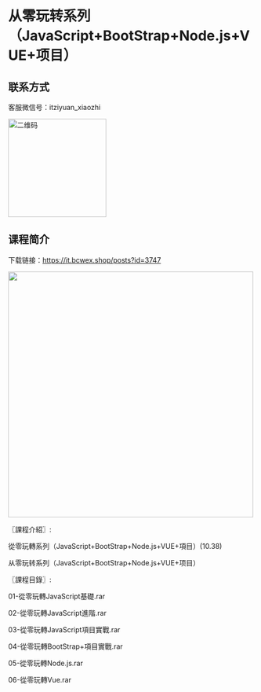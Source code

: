 # 从零玩转系列（JavaScript+BootStrap+Node.js+VUE+项目）

## 联系方式

客服微信号：itziyuan_xiaozhi

<img src="https://ziyuanyun.oss-cn-guangzhou.aliyuncs.com/common/20240614073449/666b82192834a.jpg" width="200" height="200" alt="二维码">

## 课程简介

下载链接：https://it.bcwex.shop/posts?id=3747

<img src="https://ziyuanyun.oss-cn-guangzhou.aliyuncs.com/yun/20240515185321/6644942144b3e.jpg" width="500" alt="">

  〖課程介紹〗:

 從零玩轉系列（JavaScript+BootStrap+Node.js+VUE+項目）(10.38)

 从零玩转系列（JavaScript+BootStrap+Node.js+VUE+项目）



 〖課程目錄〗:

 01-從零玩轉JavaScript基礎.rar

 02-從零玩轉JavaScript進階.rar

 03-從零玩轉JavaScript項目實戰.rar

 04-從零玩轉BootStrap+項目實戰.rar

 05-從零玩轉Node.js.rar

 06-從零玩轉Vue.rar

  